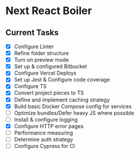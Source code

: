 # Next React Boiler

## Current Tasks
- [x] Configure Linter
- [x] Refine folder structure
- [x] Turn on preview mode
- [x] Set up & configured Bitbucket
- [x] Configure Vercel Deploys
- [x] Set up Jest & Configure code coverage
- [x] Configure TS
- [x] Convert project pieces to TS
- [x] Define and implement caching strategy
- [x] Build basic Docker Compose config for services
- [ ] Optimize bundles/Defer heavy JS where possible
- [ ] Install & configure logging
- [x] Configure HTTP error pages
- [ ] Performance measuring
- [ ] Determine auth strategy
- [ ] Configure Cypress for CI
